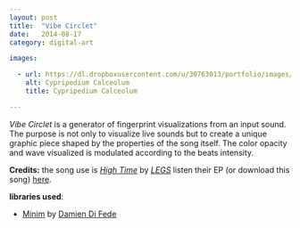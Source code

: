 ```yaml
---
layout: post
title:  "Vibe Circlet"
date:   2014-08-17
category: digital-art

images:

  - url: https://dl.dropboxusercontent.com/u/30763013/portfolio/images/digital%20art/VibeCirclet/150601_145405_15404.jpg
    alt: Cypripedium Calceolum
    title: Cypripedium Calceolum

---
```

_Vibe Circlet_ is a generator of fingerprint visualizations from an input sound. The purpose is not only to visualize live sounds but to create a unique graphic piece shaped by the properties of the song itself. The color opacity and wave visualized is modulated according to the beats intensity.

__Credits:__ the song use is  [_High Time_](https://www.youtube.com/watch?v=58JB1796wIQ) by [_LEGS_](http://www.feellegs.com/) listen their EP (or download this song) [here](https://soundcloud.com/feellegs/sets/legs-ep-c-2013).

**libraries used**:

* [Minim](http://code.compartmental.net/tools/minim/) by [Damien Di Fede](http://code.compartmental.net/about/)  
